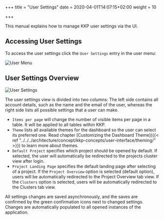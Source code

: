 +++
title = "User Settings"
date = 2020-04-01T14:07:15+02:00
weight = 10

+++

This manual explains how to manage KKP user settings via the UI.

## Accessing User Settings

To access the user settings click the `User Settings` entry in the user menu:

![User Menu](/img/kubermatic/v2.22/ui/admin_panel_access.png?height=300px&classes=shadow,border "Accessing the User Settings")

## User Settings Overview

![User Settings](/img/kubermatic/v2.22/ui/user_settings.png?classes=shadow,border "User Settings")

The user settings view is divided into two columns:
The left side contains all account details, such as the name and the email of the user, whereas the right side lists all possible settings that a user can make.

* `Items per page` will change the number of visible items per page in a table. It will be applied to all tables within KKP.
* `Theme` lists all available themes for the dashboard so the user can select its preferred one. Read chapter [Customizing the Dashboard Theme]({{< ref "../../../architecture/concept/kkp-concepts/user-interface/theming/" >}}) to learn more about themes.
* `Default Project` specifies which project should be opened by default. If selected, the user will automatically be redirected to the projects cluster view after login.
* `Project Landing Page` specifies the default landing page after selecting of a project. If the `Project Overview` option is selected (default option), users will be automatically redirected to the Project Overview tab view. If the `Clusters` option is selected, users will be automatically redirected to the Clusters tab view.

All settings changes are saved asynchronously, and the saves are confirmed by the green confirmation icons next to changed settings. Changes are automatically populated to all opened instances of the application.
